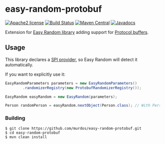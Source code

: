 # easy-random-protobuf

[![Apache2 license](http://img.shields.io/badge/license-Apache2-brightgreen.svg?style=flat)](https://opensource.org/licenses/Apache-2.0)
[![Build Status](https://github.com/murdos/easy-random-protobuf/workflows/Java%20CI/badge.svg)](https://github.com/murdos/easy-random-protobuf/actions)
[![Maven Central](https://img.shields.io/maven-central/v/io.github.murdos/easy-random-protobuf.svg)](https://repo1.maven.org/maven2/io/github/murdos/easy-random-protobuf/0.3.0/)
[![Javadocs](https://javadoc.io/badge2/io.github.murdos/easy-random-protobuf/javadoc.svg)](https://javadoc.io/doc/io.github.murdos/easy-random-protobuf)

Extension for [Easy Random library](https://github.com/j-easy/easy-random) adding support for [Protocol buffers](https://developers.google.com/protocol-buffers).


## Usage

This library declares a [SPI provider](https://github.com/j-easy/easy-random/wiki/Grouping-Randomizers), so Easy Random will detect it automatically.

If you want to explicitly use it:

```java
EasyRandomParameters parameters = new EasyRandomParameters()
        .randomizerRegistry(new ProtobufRandomizerRegistry());

EasyRandom easyRandom = new EasyRandom(parameters);

Person randomPerson = easyRandom.nextObject(Person.class); // With Person being a generated class from a .proto file
```

### Building

```
$ git clone https://github.com/murdos/easy-random-protobuf.git
$ cd easy-random-protobuf
$ mvn clean install
```


